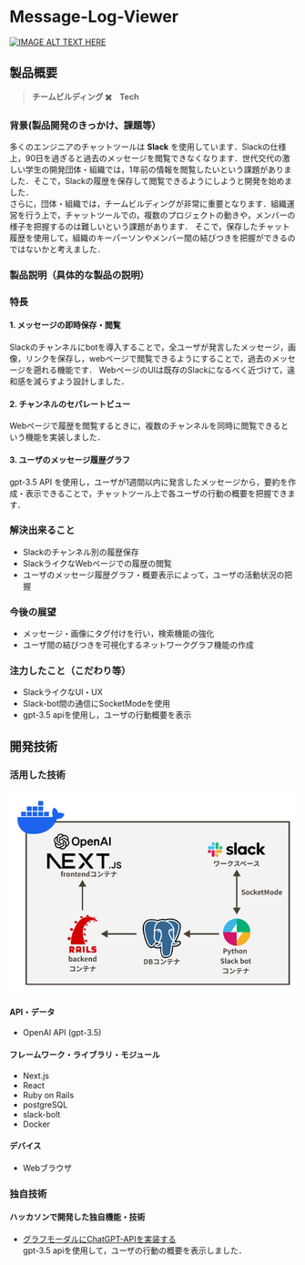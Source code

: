 # Message-Log-Viewer

[![IMAGE ALT TEXT HERE](https://jphacks.com/wp-content/uploads/2023/07/JPHACKS2023_ogp.png)](https://www.youtube.com/watch?v=yYRQEdfGjEg)

## 製品概要

> **チームビルディング ✖️　Tech**

### 背景(製品開発のきっかけ、課題等）

多くのエンジニアのチャットツールは **Slack** を使用しています．Slackの仕様上，90日を過ぎると過去のメッセージを閲覧できなくなります．世代交代の激しい学生の開発団体・組織では，1年前の情報を閲覧したいという課題がありました．そこで，Slackの履歴を保存して閲覧できるようにしようと開発を始めました．  
さらに，団体・組織では，チームビルディングが非常に重要となります．組織運営を行う上で，チャットツールでの，複数のプロジェクトの動きや，メンバーの様子を把握するのは難しいという課題があります．
そこで，保存したチャット履歴を使用して，組織のキーパーソンやメンバー間の結びつきを把握ができるのではないかと考えました．

### 製品説明（具体的な製品の説明）

### 特長

#### 1. メッセージの即時保存・閲覧

Slackのチャンネルにbotを導入することで，全ユーザが発言したメッセージ，画像，リンクを保存し，webページで閲覧できるようにすることで，過去のメッセージを遡れる機能です．
WebページのUIは既存のSlackになるべく近づけて，違和感を減らすよう設計しました．

#### 2. チャンネルのセパレートビュー

Webページで履歴を閲覧するときに，複数のチャンネルを同時に閲覧できるという機能を実装しました．

#### 3. ユーザのメッセージ履歴グラフ

gpt-3.5 API を使用し，ユーザが1週間以内に発言したメッセージから，要約を作成・表示できることで，チャットツール上で各ユーザの行動の概要を把握できます．

### 解決出来ること

- Slackのチャンネル別の履歴保存
- SlackライクなWebページでの履歴の閲覧
- ユーザのメッセージ履歴グラフ・概要表示によって，ユーザの活動状況の把握

### 今後の展望

- メッセージ・画像にタグ付けを行い，検索機能の強化
- ユーザ間の結びつきを可視化するネットワークグラフ機能の作成

### 注力したこと（こだわり等）

- SlackライクなUI・UX
- Slack-bot間の通信にSocketModeを使用
- gpt-3.5 apiを使用し，ユーザの行動概要を表示

## 開発技術

### 活用した技術

<img alt="
 1" src="images/README/1698556692927.png" />  

#### API・データ

- OpenAI API (gpt-3.5)

#### フレームワーク・ライブラリ・モジュール

- Next.js
- React
- Ruby on Rails
- postgreSQL
- slack-bolt
- Docker

#### デバイス

- Webブラウザ

### 独自技術

#### ハッカソンで開発した独自機能・技術

- [グラフモーダルにChatGPT-APIを実装する](https://github.com/jphacks/OL_2322/pull/6)  
gpt-3.5 apiを使用して，ユーザの行動の概要を表示しました．